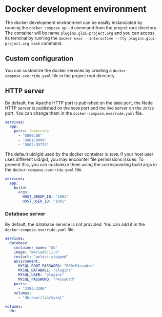 # Docker development environment

The docker development environment can be easilly instanciated by running the `docker compose up -d` command
from the project root directory.
The container will be name `plugins.glpi-project.org` and you can access its terminal by running the
`docker exec --interactive --tty plugins.glpi-project.org bash` command.

## Custom configuration

You can customize the docker services by creating a `docker-compose.override.yaml` file in the project root directory.

## HTTP server

By default, the Apache HTTP port is published on the `8080` port, the Node HTTP server is published on the `9000` port
and the live server on the `35729` port.
You can change them in the `docker-compose.override.yaml` file.

```yaml
services:
  app:
    ports: !override
      - "8000:80"
      - "8001:9000"
      - "8002:35729"
```

The default uid/gid used by the docker container is `1000`. If your host user uses different uid/gid, you may encounter
file permissions issues. To prevent this, you can customize them using the corresponding build args in
the `docker-compose.override.yaml` file.

```yaml
services:
  app:
    build:
      args:
        HOST_GROUP_ID: "1001"
        HOST_USER_ID: "1001"
```

### Database server

By default, the database service is not provided. You can add it in the `docker-compose.override.yaml` file.

```yaml
services:
  database:
    container_name: "db"
    image: "mariadb:11.0"
    restart: "unless-stopped"
    environment:
      MYSQL_ROOT_PASSWORD: "R00tP4ssw0rd"
      MYSQL_DATABASE: "plugins"
      MYSQL_USER: "plugins"
      MYSQL_PASSWORD: "P4ssw0rd"
    ports:
      - "3306:3306"
    volumes:
      - "db:/var/lib/mysql"

volumes:
  db:
```
